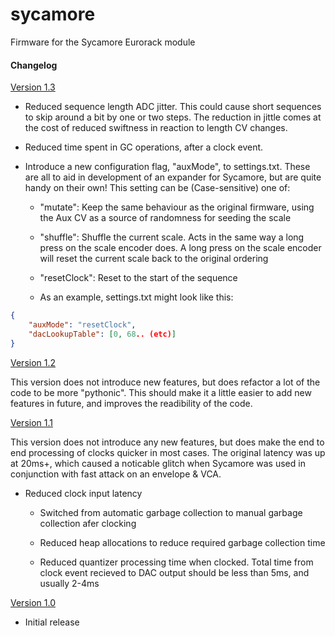 # sycamore

Firmware for the Sycamore Eurorack module

#### Changelog

<u>Version 1.3</u>

- Reduced sequence length ADC jitter. This could cause short sequences to skip around a bit by one or two steps. The reduction in jittle comes at the cost of reduced swiftness in reaction to length CV changes.

- Reduced time spent in GC operations, after a clock event.

- Introduce a new configuration flag, "auxMode", to settings.txt. These are all to aid in development of an expander for Sycamore, but are quite handy on their own! This setting can be (Case-sensitive) one of:
  
  - "mutate": Keep the same behaviour as the original firmware, using the Aux CV as a source of randomness for seeding the scale
  
  - "shuffle": Shuffle the current scale. Acts in the same way a long press on the scale encoder does. A long press on the scale encoder will reset the current scale back to the original ordering
  
  - "resetClock": Reset to the start of the sequence
  
  - As an example, settings.txt might look like this:

```json
{
    "auxMode": "resetClock",
    "dacLookupTable": [0, 68.. (etc)]
}
```

<u>Version 1.2</u>

This version does not introduce new features, but does refactor a lot of the code to be more "pythonic". This should make it a little easier to add new features in future, and improves the readibility of the code.

<u>Version 1.1</u>

This version does not introduce any new features, but does make the end to end processing of clocks quicker in most cases. The original latency was up at 20ms+, which caused a noticable glitch when Sycamore was used in conjunction with fast attack on an envelope & VCA.

- Reduced clock input latency
  
  - Switched from automatic garbage collection to manual garbage collection afer clocking
  
  - Reduced heap allocations to reduce required garbage collection time
  
  - Reduced quantizer processing time when clocked. Total time from clock event recieved to DAC output should be less than 5ms, and usually 2-4ms

<u>Version 1.0</u>

- Initial release
